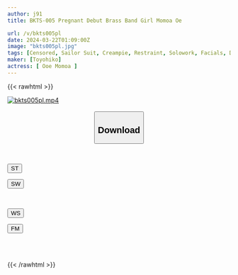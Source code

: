 ```yaml
---
author: j91
title: BKTS-005 Pregnant Debut Brass Band Girl Momoa Oe

url: /v/bkts005pl
date: 2024-03-22T01:09:00Z
image: "bkts005pl.jpg"
tags: [Censored, Sailor Suit, Creampie, Restraint, Solowork, Facials, Deep Throating	]
maker: [Toyohiko]
actress: [ Ooe Momoa ]
---
```



{{< rawhtml >}}

<div class="video" data-videoid="lQY4yl4gMXI7RVk">
    <a href="javascript:;">
        <img src="/v/bkts005pl/bkts005pl.jpg" width="WIDTH" height="HEIGHT" alt="bkts005pl.mp4" loading="lazy">
    </a>
</div>

<script type="text/javascript" src="https://j91.asia/asset/on-demand-st.js"></script>

<br>
  <link rel="stylesheet" href="https://j91.asia/asset/bs5.css">
  
  <center>
  <button class="btn btn-primary" type="button" data-bs-toggle="collapse" data-bs-target=".multi-collapse" aria-expanded="false" aria-controls="multiCollapseExample1 multiCollapseExample2"><h2>Download</h2></button></center>
</p>
<div class="row">
  <div class="col">
    <div class="collapse multi-collapse" id="multiCollapseExample1">
      <div class="card card-body">
	      	      <br>
<div class="buttons">  
<p><a href="https://streamtape.to/v/lQY4yl4gMXI7RVk" target="_blank"><button class="btn-hover color-3"><i class="fa fa-download"></i> ST</button></a></p>
<p><a href="https://asnwish.com/xewghzp8turi" target="_blank"><button class="btn-hover color-2"><i class="fa fa-download"></i> SW</button></a></p></div>
    </div>
  </div>
</div>
  <div class="col">
    <div class="collapse multi-collapse" id="multiCollapseExample2">
      <div class="card card-body">
	      <br>
<div class="buttons">
<p><a href="https://wolfstream.tv/3bi92jmbz9qn"><button class="btn-hover color-9"><i class="fa fa-download"></i> WS</button></a></p>
<p><a href="https://filemoon.sx/d/z8lzxhmk4hn4"><button class="btn-hover color-8"><i class="fa fa-download"></i> FM</button></a></p></div>
<br><br>
      </div>
    </div>
  </div>
</div>

{{< /rawhtml >}}